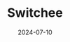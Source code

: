 ---  
layout: startup_page  
title: "Switchee"  
id: "switchee.com"  
permalink: "/switcheeswitchee.com07102024/"  
website: "https://switchee.com/"  
funding_round: ""  
funding_amount: "£5M"  
investors: "Octopus Ventures"  
about: "Switchee provides technological solutions to reduce mold in social housing. They offer warming devices and a communication platform for tenants, using a rich data set to proactively detect mold and risks of fuel poverty. The company aims to install its technology in 1 million UK social homes."  
markets: "Proptech, Sustainability, Analytics, Consumer Electronics, Energy Efficiency, Internet, Internet of Things, Property Management, SaaS, Software"  
hq: "London, England, United Kingdom"  
founded_year: "2015"  
linkedin: "https://www.linkedin.com/company/switchee-limited"  
twitter: "https://twitter.com/SwitcheeLtd"  
instagram: ""  
facebook: ""  
crunchbase: "https://www.crunchbase.com/organization/switchee"  
pitchbook: "https://pitchbook.com/profiles/company/90489-07"  

date_display: "10-Jul-2024"  
date: "2024-07-10"

# SEO Optimization  
meta_title: "Switchee -  Funding (£5M)"  
meta_description: "Switchee, Switchee provides technological solutions to reduce mold in social housing. They offer warming devices and a communication platform for tenants, using..."  
meta_keywords: "Switchee, Proptech, Sustainability, Analytics, Consumer Electronics, Energy Efficiency, Internet, Internet of Things, Property Management, SaaS, Software,  funding"  
canonical_url: "https://startup.projectstartups.com/switcheeswitchee.com07102024/"  
---